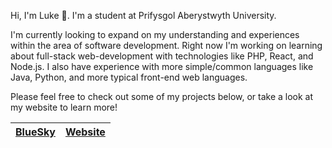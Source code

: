 Hi, I'm Luke 👋. I'm a student at Prifysgol Aberystwyth University.

I'm currently looking to expand on my understanding and experiences within the area of software development. Right now I'm working on learning about full-stack web-development with technologies like PHP, React, and Node.js. I also have experience with more simple/common languages like Java, Python, and more typical front-end web languages.

Please feel free to check out some of my projects below, or take a look at my website to learn more!

| [BlueSky](http://bsky.app/profile/lukeonline.net) | [Website](https://lukeonline.net) |
|---------------------------------------------------|-----------------------------------|

